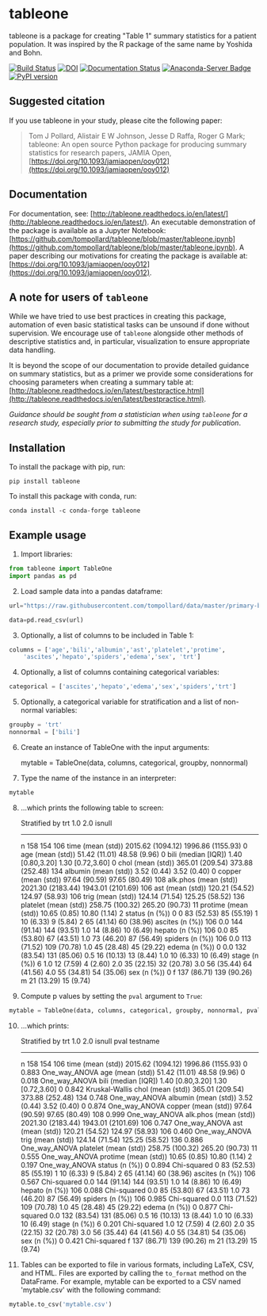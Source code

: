 # tableone 

tableone is a package for creating "Table 1" summary statistics for a patient 
population. It was inspired by the R package of the same name by Yoshida and 
Bohn.

[![Build Status](https://travis-ci.org/tompollard/tableone.svg?branch=master)](https://travis-ci.org/tompollard/tableone) [![DOI](https://zenodo.org/badge/DOI/10.5281/zenodo.837898.svg)](https://doi.org/10.5281/zenodo.837898) [![Documentation Status](https://readthedocs.org/projects/tableone/badge/?version=latest)](https://tableone.readthedocs.io/en/latest/?badge=latest) [![Anaconda-Server Badge](https://anaconda.org/conda-forge/tableone/badges/installer/conda.svg)](https://conda.anaconda.org/conda-forge) [![PyPI version](https://badge.fury.io/py/tableone.svg)](https://badge.fury.io/py/tableone)

## Suggested citation

If you use tableone in your study, please cite the following paper:

> Tom J Pollard, Alistair E W Johnson, Jesse D Raffa, Roger G Mark; tableone: An open source Python package for producing summary statistics for research papers, JAMIA Open, [https://doi.org/10.1093/jamiaopen/ooy012](https://doi.org/10.1093/jamiaopen/ooy012)

## Documentation

For documentation, see: [http://tableone.readthedocs.io/en/latest/](http://tableone.readthedocs.io/en/latest/). An executable demonstration of the package is available as a Jupyter Notebook: [https://github.com/tompollard/tableone/blob/master/tableone.ipynb](https://github.com/tompollard/tableone/blob/master/tableone.ipynb). A paper describing our motivations for creating the package is available at: [https://doi.org/10.1093/jamiaopen/ooy012](https://doi.org/10.1093/jamiaopen/ooy012).

## A note for users of `tableone`

While we have tried to use best practices in creating this package, automation of even basic statistical tasks can be unsound if done without supervision. We encourage use of `tableone` alongside other methods of descriptive statistics and, in particular, visualization to ensure appropriate data handling. 

It is beyond the scope of our documentation to provide detailed guidance on summary statistics, but as a primer we provide some considerations for choosing parameters when creating a summary table at: [http://tableone.readthedocs.io/en/latest/bestpractice.html](http://tableone.readthedocs.io/en/latest/bestpractice.html). 

*Guidance should be sought from a statistician when using `tableone` for a research study, especially prior to submitting the study for publication*.

## Installation

To install the package with pip, run:

```pip install tableone```

To install this package with conda, run:
    
```conda install -c conda-forge tableone```

## Example usage

1. Import libraries:

```python
from tableone import TableOne
import pandas as pd
```

2. Load sample data into a pandas dataframe:

```python
url="https://raw.githubusercontent.com/tompollard/data/master/primary-biliary-cirrhosis/pbc.csv"

data=pd.read_csv(url)
```

3. Optionally, a list of columns to be included in Table 1:

```python
columns = ['age','bili','albumin','ast','platelet','protime',
    'ascites','hepato','spiders','edema','sex', 'trt']
```

4. Optionally, a list of columns containing categorical variables:

```python
categorical = ['ascites','hepato','edema','sex','spiders','trt']
```

5. Optionally, a categorical variable for stratification and a list of non-normal variables:

```python
groupby = 'trt'
nonnormal = ['bili']
```

6. Create an instance of TableOne with the input arguments:

    mytable = TableOne(data, columns, categorical, groupby, nonnormal)

7. Type the name of the instance in an interpreter:

```python
mytable
```

8. ...which prints the following table to screen:

    Stratified by trt
                           1.0                2.0                  isnull
    ---------------------  -----------------  -----------------  --------
    n                      158                154                     106
    time (mean (std))      2015.62 (1094.12)  1996.86 (1155.93)         0
    age (mean (std))       51.42 (11.01)      48.58 (9.96)              0
    bili (median [IQR])    1.40 [0.80,3.20]   1.30 [0.72,3.60]          0
    chol (mean (std))      365.01 (209.54)    373.88 (252.48)         134
    albumin (mean (std))   3.52 (0.44)        3.52 (0.40)               0
    copper (mean (std))    97.64 (90.59)      97.65 (80.49)           108
    alk.phos (mean (std))  2021.30 (2183.44)  1943.01 (2101.69)       106
    ast (mean (std))       120.21 (54.52)     124.97 (58.93)          106
    trig (mean (std))      124.14 (71.54)     125.25 (58.52)          136
    platelet (mean (std))  258.75 (100.32)    265.20 (90.73)           11
    protime (mean (std))   10.65 (0.85)       10.80 (1.14)              2
    status (n (%))                                                      0
    0                      83 (52.53)         85 (55.19)
    1                      10 (6.33)          9 (5.84)
    2                      65 (41.14)         60 (38.96)
    ascites (n (%))                                                   106
    0.0                    144 (91.14)        144 (93.51)
    1.0                    14 (8.86)          10 (6.49)
    hepato (n (%))                                                    106
    0.0                    85 (53.80)         67 (43.51)
    1.0                    73 (46.20)         87 (56.49)
    spiders (n (%))                                                   106
    0.0                    113 (71.52)        109 (70.78)
    1.0                    45 (28.48)         45 (29.22)
    edema (n (%))                                                       0
    0.0                    132 (83.54)        131 (85.06)
    0.5                    16 (10.13)         13 (8.44)
    1.0                    10 (6.33)          10 (6.49)
    stage (n (%))                                                       6
    1.0                    12 (7.59)          4 (2.60)
    2.0                    35 (22.15)         32 (20.78)
    3.0                    56 (35.44)         64 (41.56)
    4.0                    55 (34.81)         54 (35.06)
    sex (n (%))                                                         0
    f                      137 (86.71)        139 (90.26)
    m                      21 (13.29)         15 (9.74)    
    

9. Compute p values by setting the ``pval`` argument to `True`:

```python
mytable = TableOne(data, columns, categorical, groupby, nonnormal, pval=True)
```

10. ...which prints:

    Stratified by trt
                           1.0                2.0                  isnull  pval    testname
    ---------------------  -----------------  -----------------  --------  ------  --------------
    n                      158                154                     106
    time (mean (std))      2015.62 (1094.12)  1996.86 (1155.93)         0  0.883   One_way_ANOVA
    age (mean (std))       51.42 (11.01)      48.58 (9.96)              0  0.018   One_way_ANOVA
    bili (median [IQR])    1.40 [0.80,3.20]   1.30 [0.72,3.60]          0  0.842   Kruskal-Wallis
    chol (mean (std))      365.01 (209.54)    373.88 (252.48)         134  0.748   One_way_ANOVA
    albumin (mean (std))   3.52 (0.44)        3.52 (0.40)               0  0.874   One_way_ANOVA
    copper (mean (std))    97.64 (90.59)      97.65 (80.49)           108  0.999   One_way_ANOVA
    alk.phos (mean (std))  2021.30 (2183.44)  1943.01 (2101.69)       106  0.747   One_way_ANOVA
    ast (mean (std))       120.21 (54.52)     124.97 (58.93)          106  0.460   One_way_ANOVA
    trig (mean (std))      124.14 (71.54)     125.25 (58.52)          136  0.886   One_way_ANOVA
    platelet (mean (std))  258.75 (100.32)    265.20 (90.73)           11  0.555   One_way_ANOVA
    protime (mean (std))   10.65 (0.85)       10.80 (1.14)              2  0.197   One_way_ANOVA
    status (n (%))                                                      0  0.894   Chi-squared
    0                      83 (52.53)         85 (55.19)
    1                      10 (6.33)          9 (5.84)
    2                      65 (41.14)         60 (38.96)
    ascites (n (%))                                                   106  0.567   Chi-squared
    0.0                    144 (91.14)        144 (93.51)
    1.0                    14 (8.86)          10 (6.49)
    hepato (n (%))                                                    106  0.088   Chi-squared
    0.0                    85 (53.80)         67 (43.51)
    1.0                    73 (46.20)         87 (56.49)
    spiders (n (%))                                                   106  0.985   Chi-squared
    0.0                    113 (71.52)        109 (70.78)
    1.0                    45 (28.48)         45 (29.22)
    edema (n (%))                                                       0  0.877   Chi-squared
    0.0                    132 (83.54)        131 (85.06)
    0.5                    16 (10.13)         13 (8.44)
    1.0                    10 (6.33)          10 (6.49)
    stage (n (%))                                                       6  0.201   Chi-squared
    1.0                    12 (7.59)          4 (2.60)
    2.0                    35 (22.15)         32 (20.78)
    3.0                    56 (35.44)         64 (41.56)
    4.0                    55 (34.81)         54 (35.06)
    sex (n (%))                                                         0  0.421   Chi-squared
    f                      137 (86.71)        139 (90.26)
    m                      21 (13.29)         15 (9.74)
    
11. Tables can be exported to file in various formats, including LaTeX, CSV, and HTML. Files are exported by calling the ``to_format`` method on the DataFrame. For example, mytable can be exported to a CSV named 'mytable.csv' with the following command:

```python
mytable.to_csv('mytable.csv')
```


